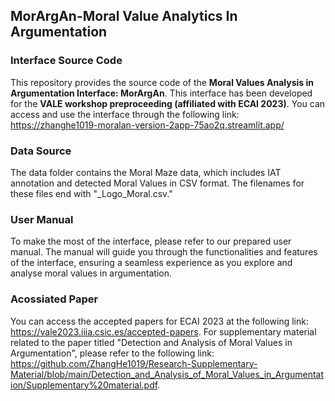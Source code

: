 ## MorArgAn-Moral Value Analytics In Argumentation
### Interface Source Code
This repository provides the source code of the **Moral Values Analysis in Argumentation Interface: MorArgAn**. This interface has been developed for the **VALE workshop preproceeding (affiliated with ECAI 2023)**. You can access and use the interface through the following link: https://zhanghe1019-moralan-version-2app-75ao2q.streamlit.app/

### Data Source
The data folder contains the Moral Maze data, which includes IAT annotation and detected Moral Values in CSV format. The filenames for these files end with "_Logo_Moral.csv."

### User Manual
To make the most of the interface, please refer to our prepared user manual. The manual will guide you through the functionalities and features of the interface, ensuring a seamless experience as you explore and analyse moral values in argumentation.

### Acossiated Paper
You can access the accepted papers for ECAI 2023 at the following link: https://vale2023.iiia.csic.es/accepted-papers. For supplementary material related to the paper titled "Detection and Analysis of Moral Values in Argumentation", please refer to the following link: https://github.com/ZhangHe1019/Research-Supplementary-Material/blob/main/Detection_and_Analysis_of_Moral_Values_in_Argumentation/Supplementary%20material.pdf.
